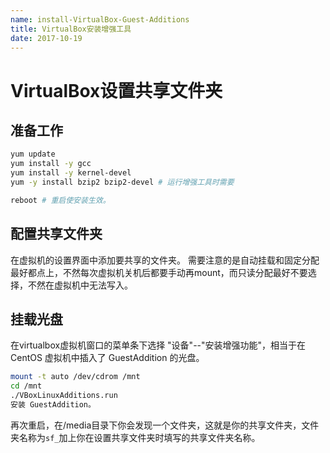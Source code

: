 ```yaml
---
name: install-VirtualBox-Guest-Additions
title: VirtualBox安装增强工具
date: 2017-10-19
---
```

# VirtualBox设置共享文件夹

## 准备工作
```sh
yum update
yum install -y gcc
yum install -y kernel-devel 
yum -y install bzip2 bzip2-devel # 运行增强工具时需要

reboot # 重启使安装生效。
```


## 配置共享文件夹

在虚拟机的设置界面中添加要共享的文件夹。
需要注意的是自动挂载和固定分配最好都点上，不然每次虚拟机关机后都要手动再mount，而只读分配最好不要选择，不然在虚拟机中无法写入。

## 挂载光盘
在virtualbox虚拟机窗口的菜单条下选择 "设备"--"安装增强功能"，相当于在 CentOS 虚拟机中插入了 GuestAddition 的光盘。
```sh
mount -t auto /dev/cdrom /mnt
cd /mnt
./VBoxLinuxAdditions.run
安装 GuestAddition。
```

再次重启，在/media目录下你会发现一个文件夹，这就是你的共享文件夹，文件夹名称为` sf_ `加上你在设置共享文件夹时填写的共享文件夹名称。